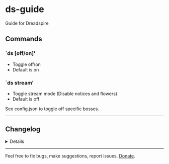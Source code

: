 # ds-guide
Guide for Dreadspire

## Commands
### `ds [off/on]'
- Toggle off/on
- Default is on

### `ds stream'
- Toggle stream mode (Disable notices and flowers)
- Default is off

See config.json to toggle off specific bosses.

---

## Changelog
<details>

    1.6
	- Fix: Patch 75 compatability
    - Add: Config settings for bosses and flower spawns
    - Fix: Kaprima Backspin message is called out earlier now (during breath attack)
    - Add: Kelsaik Fire aoe grass
    - Add: Kelsaik Ice aoe grass
    - Fix: Darkan Swipe flower safespots were wrong side
    - Fix: Darkan Enrage double swipe was not being called
    - Add: Shandra curl timer
    - Disabled some Shandra skill messages
    - Encounters now support multiple timers.
    1.5
    - Add: Jinn attack grass
    - Add: Meldita line attack grass
    1.4
    - Fix: Akasha Spin message being sent unexpectedly
    - Fix: Lakan's next message would be incorrect if he changed worlds immediately after reversal
    - Add: StreamMode no longer spawns safespots (flowers)
    - Add: Lakan Laser safespots
    - Add: Lakan Begone safe range
    - Add: Darkan Puddle timer
    - Add: Darkan Shout and timer
    - Add: Darkan Ghost and timer
    - Add: Darkan Eviscerate safespots
    - Add: Darkan, warning messages for auto attack combos (single spin and single swipe)
    - Disabled Dakuryon debuff message
    1.3
    - Fix: Spawned flowers would have inconsistent positioning
    - Fix: Initial messages associated with timers were not being sent
    - Fix: (Lakan) Undefined bossAction errors being thrown 
    - Fix: Darkan's extra enrage swipe message was not sending.
    - Fix: Dakuryon Swipe safespots
    - Add: Dakuryon Cage safespots
    - Add: Lakan Begone safe range
    - Add: Shandra stand message and timer
    1.2
    - Fix: Undefined bossInfo error in S_BOSS_GAGE_INFO
    1.1
    - Fix: Boss HP warning messages
    - Fix: Clear timers when boss dies
    - Fix: Lakan's new message at 50% would tell you the normal version even when he was in soul world.
    - Fix: Lakan next messages would be wrong after 50%
    - Add: Kelsaik small jump warning timer    
    - Add: Krakatox plague mechanic message and timer
    - Misc: Old unused Krakatox timer code
    1.0
    - Release

</details>

---

Feel free to fix bugs, make suggestions, report issues, [Donate](https://www.paypal.com/cgi-bin/webscr?cmd=_donations&business=PXRFYB39SQP4A&lc=US&item_name=teralove&no_note=0&cn=Add%20special%20instructions%20to%20the%20seller%3a&no_shipping=1&currency_code=USD&bn=PP%2dDonationsBF%3abtn_donate_LG%2egif%3aNonHosted).
